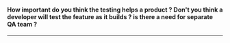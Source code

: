 #### How important do you think the testing helps a product ? Don't you think a developer will test the feature as it builds ? is there a need for separate QA team ?

---
